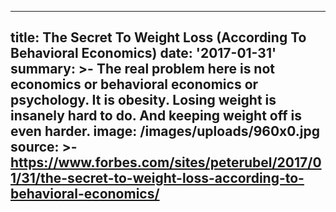 ---
title: The Secret To Weight Loss (According To Behavioral Economics)
date: '2017-01-31'
summary: >-
  The real problem here is not economics or behavioral economics or psychology.
  It is obesity. Losing weight is insanely hard to do. And keeping weight off is
  even harder.
image: /images/uploads/960x0.jpg
source: >-
  https://www.forbes.com/sites/peterubel/2017/01/31/the-secret-to-weight-loss-according-to-behavioral-economics/
----

